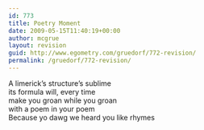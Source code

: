 ```yaml
---
id: 773
title: Poetry Moment
date: 2009-05-15T11:40:19+00:00
author: mcgrue
layout: revision
guid: http://www.egometry.com/gruedorf/772-revision/
permalink: /gruedorf/772-revision/
---
```

A limerick&#8217;s structure&#8217;s sublime  
its formula will, every time   
make you groan while you groan   
with a <span class="il">poem</span> <span class="il">in</span> <span class="il">your</span> <span class="il">poem</span>   
Because yo dawg we heard you like rhymes